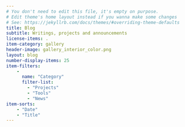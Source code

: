 ```yaml
---
# You don't need to edit this file, it's empty on purpose.
# Edit theme's home layout instead if you wanna make some changes
# See: https://jekyllrb.com/docs/themes/#overriding-theme-defaults
title: Blog
subtitle: Writings, projects and announcements
license-items: .
item-category: gallery
header-image: gallery_interior_color.png
layout: blog
number-display-items: 25
item-filters:
    -
      name: "Category"
      filter-list:
        - "Projects"
        - "Tools"
        - "News"
item-sorts:
    - "Date"
    - "Title"
---
```

